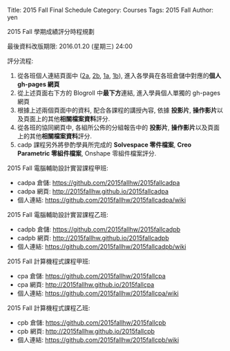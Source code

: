 Title: 2015 Fall Final Schedule
Category: Courses
Tags: 2015 Fall
Author: yen

2015 Fall 學期成績評分時程規劃

<!-- PELICAN_END_SUMMARY -->

最後資料改版期限: 2016.01.20 (星期三) 24:00

評分流程:

1. 從各班個人連結頁面中 (<a href="https://github.com/2015fallhw/2015fallcadpa/wiki">2a</a>, <a href="https://github.com/2015fallhw/2015fallcadpb/wiki">2b</a>, <a href="https://github.com/2015fallhw/2015fallcpa/wiki">1a</a>, <a href="https://github.com/2015fallhw/2015fallcpa/wiki">1b</a>), 進入各學員在各班倉儲中對應的**個人 gh-pages 網頁**
2. 從上述頁面右下方的 Blogroll 中**最下方**連結, 進入學員個人單獨的 gh-pages 網頁
3. 根據上述兩個頁面中的資料, 配合各課程的講授內容, 依據 **投影片**, **操作影片**以及頁面上的其他**相關檔案資料**評分.
4. 從各班的協同網頁中, 各組所公佈的分組報告中的 **投影片**, **操作影片**以及頁面上的其他**相關檔案資料**評分.
5. cadp 課程另外將參酌學員所完成的 **Solvespace 零件檔案**, **Creo Parametric 零組件檔案**, Onshape 零組件檔案評分.


2015 Fall 電腦輔助設計實習課程甲班:

* cadpa 倉儲: <https://github.com/2015fallhw/2015fallcadpa>
* cadpa 網頁: <http://2015fallhw.github.io/2015fallcadpa>
* 個人連結: <https://github.com/2015fallhw/2015fallcadpa/wiki>

2015 Fall 電腦輔助設計實習課程乙班:

* cadpb 倉儲: <https://github.com/2015fallhw/2015fallcadpb>
* cadpb 網頁: <http://2015fallhw.github.io/2015fallcadpb>
* 個人連結: <https://github.com/2015fallhw/2015fallcadpb/wiki>

2015 Fall 計算機程式課程甲班:

* cpa 倉儲: <https://github.com/2015fallhw/2015fallcpa>
* cpa 網頁: <http://2015fallhw.github.io/2015fallcpa>
* 個人連結: <https://github.com/2015fallhw/2015fallcpa/wiki>

2015 Fall 計算機程式課程乙班:

* cpb 倉儲: <https://github.com/2015fallhw/2015fallcpb>
* cpb 網頁: <http://2015fallhw.github.io/2015fallcpb>
* 個人連結: <https://github.com/2015fallhw/2015fallcpb/wiki>